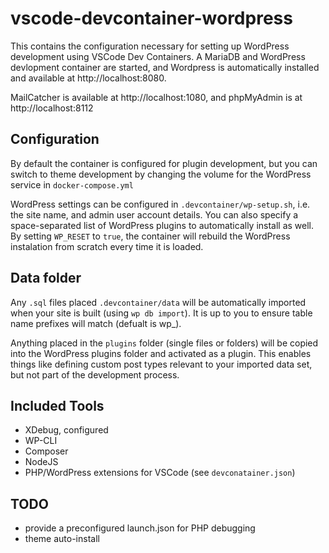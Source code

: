 # vscode-devcontainer-wordpress

This contains the configuration necessary for setting up WordPress development using VSCode Dev Containers.
A MariaDB and WordPress devlopment container are started, and Wordpress is automatically installed and available at http://localhost:8080.

MailCatcher is available at http://localhost:1080, and phpMyAdmin is at http://localhost:8112

## Configuration

By default the container is configured for plugin development, but you can switch to theme development by changing the volume for the WordPress service in `docker-compose.yml`

WordPress settings can be configured in `.devcontainer/wp-setup.sh`, i.e. the site name, and admin user account details. You can also specify a space-separated list of WordPress plugins to automatically install as well. By setting `WP_RESET` to `true`, the container will rebuild the WordPress instalation from scratch every time it is loaded. 

## Data folder

Any `.sql` files placed `.devcontainer/data` will be automatically imported when your site is built (using `wp db import`). It is up to you to ensure table name prefixes will match (defualt is wp_).

Anything placed in the `plugins` folder (single files or folders) will be copied into the WordPress plugins folder and activated as a plugin. This enables things like defining custom post types relevant to your imported data set, but not part of the development process.

## Included Tools

- XDebug, configured 
- WP-CLI
- Composer
- NodeJS
- PHP/WordPress extensions for VSCode (see `devconatainer.json`)

## TODO

- provide a preconfigured launch.json for PHP debugging
- theme auto-install
